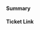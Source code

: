 <!-- Thank you for contributing a pull request! Here are a few tips to help you:

1. If this is your first contribution, make sure you've read the Contribution Checklist https://developers.mattermost.com/contribute/getting-started/contribution-checklist/
2. Read our blog post about "Submitting Great PRs" https://developers.mattermost.com/blog/2019-01-24-submitting-great-prs
3. Take a look at other repository specific documentation at https://developers.mattermost.com/contribute

REMEMBER TO:
- Run `make check-style` to check for style errors (required for all pull requests)
- Run `make test` to ensure unit tests passed
- Run `make check-types` to ensure type checking passed
- Add or update unit tests (required for all new features)
- All new/modified APIs include changes to the [JavaScript driver](https://github.com/mattermost/mattermost-redux/blob/master/src/client/client4.js)
-->

#### Summary
<!--
A description of what this pull request does.
-->

#### Ticket Link
<!--
If this pull request addresses a Help Wanted ticket, please link the relevant GitHub issue, e.g.

  Fixes https://github.com/mattermost/mattermost-server/issues/XXXXX

Otherwise, link the JIRA ticket.
-->
